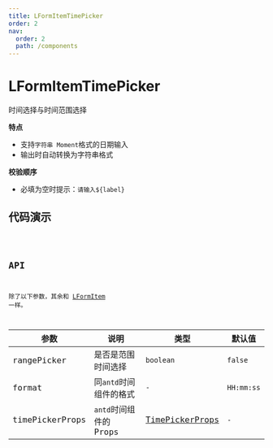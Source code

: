 ```yaml
---
title: LFormItemTimePicker
order: 2
nav:
  order: 2
  path: /components
---
```


# LFormItemTimePicker

时间选择与时间范围选择

**特点**

- 支持`字符串 Moment`格式的日期输入
- 输出时自动转换为字符串格式

**校验顺序**

- 必填为空时提示：`请输入${label}`

## 代码演示

<code src='./demos/Demo1.tsx'>

## API

除了以下参数，其余和 [LFormItem](/components/form-item) 一样。

| 参数 | 说明 | 类型 | 默认值 |
| --- | --- | --- | --- |
| rangePicker | 是否是范围时间选择 | `boolean` | `false` |
| format | 同`antd`时间组件的格式 | `-` | `HH:mm:ss` |
| timePickerProps | `antd`时间组件的 Props | [TimePickerProps](https://4x.ant.design/components/time-picker-cn/#API) | `-` |

